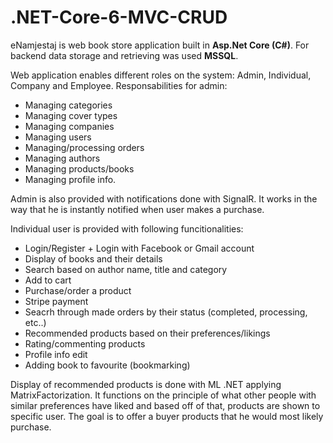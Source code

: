# .NET-Core-6-MVC-CRUD

eNamjestaj is web book store application built in **Asp.Net Core (C#)**. For backend data storage and retrieving was used **MSSQL**.

Web application enables different roles on the system: Admin, Individual, Company and Employee.
Responsabilities for admin:
  - Managing categories
  - Managing cover types
  - Managing companies
  - Managing users
  - Managing/processing orders
  - Managing authors
  - Managing products/books
  - Managing profile info.

Admin is also provided with notifications done with SignalR. It works in the way that he is instantly notified when user makes a purchase.

Individual user is provided with following funcitionalities:
  - Login/Register + Login with Facebook or Gmail account
  - Display of books and their details
  - Search based on author name, title and category
  - Add to cart
  - Purchase/order a product
  - Stripe payment
  - Seacrh through made orders by their status (completed, processing, etc..)
  - Recommended products based on their preferences/likings
  - Rating/commenting products
  - Profile info edit
  - Adding book to favourite (bookmarking)

Display of recommended products is done with ML .NET applying MatrixFactorization. It functions on the principle of what other people with similar
preferences have liked and based off of that, products are shown to specific user. The goal is to offer a buyer products that he would most likely
purchase.

